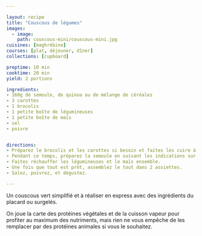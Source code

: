 ```yaml
---

layout: recipe
title: "Couscous de légumes"
images:
  - image:
    path: couscous-mini/couscous-mini.jpg
cuisines: [maghrébine]
courses: [plat, déjeuner, dîner]
collections: [cupboard]

preptime: 10 min
cooktime: 20 min
yield: 2 portions

ingredients:
- 160g de semoule, de quinoa ou de mélange de céréales
- 3 carottes
- 1 brocolis 
- 1 petite boîte de légumineuses
- 1 petite boîte de maïs
- sel
- poivre


directions:
- Préparez le brocolis et les carottes si besoin et faites les cuire à la vapeur ou, à défaut, dans de l’eau bouillante. 
- Pendant ce temps, préparez la semoule en suivant les indications sur le paquet.
- Faites réchauffer les légumineuses et le maïs ensemble.
- Une fois que tout est prêt, assemblez le tout dans 2 assiettes.
- Salez, poivrez, et dégustez.

---
```


Un couscous vert simplifié et à réaliser en express avec des ingrédients du placard ou surgelés. 

On joue la carte des protéines végétales et de la cuisson vapeur pour profiter au maximum des nutriments, mais rien ne vous empêche de les remplacer par des protéines animales si vous le souhaitez.